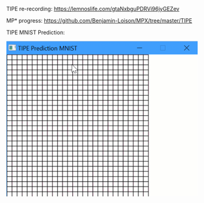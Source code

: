 <!--Ré-enregistrement de la présentation que l'on a dû faire au lycée à la fin de l'année de sup: https://youtu.be/qEVPto7j1AA-->

TIPE re-recording: https://lemnoslife.com/gtaNxbguPDRVi96jyGEZev

MP* progress: https://github.com/Benjamin-Loison/MPX/tree/master/TIPE

TIPE MNIST Prediction:

<!--![alt text](https://raw.githubusercontent.com/Benjamin-Loison/MPSI-1/master/TIPE/Prediction%20TIPE/example.jpg)-->

![alt text](https://raw.githubusercontent.com/Benjamin-Loison/MPSI-1/master/TIPE/Prediction%20TIPE/example.gif)
